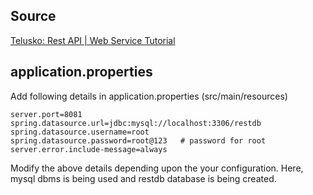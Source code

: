 ## Source

[Telusko: Rest API | Web Service Tutorial](https://www.youtube.com/watch?v=BZi44GOD8kY&list=WL&index=25)

## application.properties

Add following details in application.properties (src/main/resources)

```
server.port=8081
spring.datasource.url=jdbc:mysql://localhost:3306/restdb
spring.datasource.username=root
spring.datasource.password=root@123   # password for root
server.error.include-message=always
```

Modify the above details depending upon the your configuration.
Here, mysql dbms is being used and restdb database is being created.